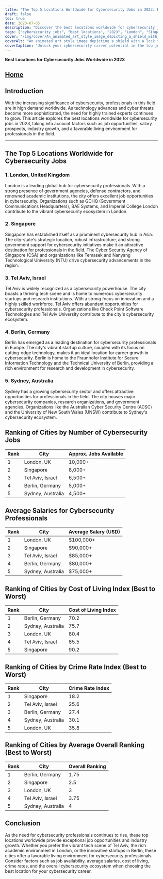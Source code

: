 ```yaml
---
title: "The Top 5 Locations Worldwide for Cybersecurity Jobs in 2023: Best Cities for Professionals"
draft: false
toc: true
date: 2023-07-05
description: "Discover the best locations worldwide for cybersecurity jobs in 2023, from London to Singapore, with abundant opportunities and industry growth."
tags: ["cybersecurity jobs", "best locations", "2023", "London", "Singapore", "Tel Aviv", "Berlin", "Sydney", "cybersecurity professionals", "job opportunities", "industry growth", "government agencies", "tech scene", "defense contractors", "academic institutions", "cybersecurity companies", "cyber threats", "living environment", "salary prospects", "cybersecurity ecosystem", "data privacy", "cybersecurity policies"]
cover: "/img/cover/An_animated_art_style_image_depicting_a_shield_with_a_lock.png"
coverAlt: "An animated art style image depicting a shield with a lock symbolizing cybersecurity, placed on top of a global map. The shield represents the protection and security measures taken in the field of cybersecurity, while the global map symbolizes the worldwide scope of cybersecurity jobs."
coverCaption: "Unlock your cybersecurity career potential in the top job locations worldwide."
---
```


**Best Locations for Cybersecurity Jobs Worldwide in 2023**

## [Home](/cyber-security-career-playbook-start/)

## Introduction

With the increasing significance of cybersecurity, professionals in this field are in high demand worldwide. As technology advances and cyber threats become more sophisticated, the need for highly trained experts continues to grow. This article explores the best locations worldwide for cybersecurity jobs in 2023, taking into account factors such as job opportunities, salary prospects, industry growth, and a favorable living environment for professionals in the field.

______

## The Top 5 Locations Worldwide for Cybersecurity Jobs

### 1. London, United Kingdom

London is a leading global hub for cybersecurity professionals. With a strong presence of government agencies, defense contractors, and renowned academic institutions, the city offers excellent job opportunities in cybersecurity. Organizations such as GCHQ (Government Communications Headquarters), BAE Systems, and Imperial College London contribute to the vibrant cybersecurity ecosystem in London.

### 2. Singapore

Singapore has established itself as a prominent cybersecurity hub in Asia. The city-state's strategic location, robust infrastructure, and strong government support for cybersecurity initiatives make it an attractive destination for professionals in the field. The Cyber Security Agency of Singapore (CSA) and organizations like Temasek and Nanyang Technological University (NTU) drive cybersecurity advancements in the region.

### 3. Tel Aviv, Israel

Tel Aviv is widely recognized as a cybersecurity powerhouse. The city boasts a thriving tech scene and is home to numerous cybersecurity startups and research institutions. With a strong focus on innovation and a highly skilled workforce, Tel Aviv offers abundant opportunities for cybersecurity professionals. Organizations like Check Point Software Technologies and Tel Aviv University contribute to the city's cybersecurity ecosystem.

### 4. Berlin, Germany

Berlin has emerged as a leading destination for cybersecurity professionals in Europe. The city's vibrant startup culture, coupled with its focus on cutting-edge technology, makes it an ideal location for career growth in cybersecurity. Berlin is home to the Fraunhofer Institute for Secure Information Technology and the Technical University of Berlin, providing a rich environment for research and development in cybersecurity.

### 5. Sydney, Australia

Sydney has a growing cybersecurity sector and offers attractive opportunities for professionals in the field. The city houses major cybersecurity companies, research organizations, and government agencies. Organizations like the Australian Cyber Security Centre (ACSC) and the University of New South Wales (UNSW) contribute to Sydney's cybersecurity ecosystem.

## Ranking of Cities by Number of Cybersecurity Jobs

| Rank | City              | Approx. Jobs Available |
|------|-------------------|-----------------------|
| 1    | London, UK        | 10,000+               |
| 2    | Singapore         | 8,000+                |
| 3    | Tel Aviv, Israel  | 6,500+                |
| 4    | Berlin, Germany   | 5,000+                |
| 5    | Sydney, Australia | 4,500+                |

## Average Salaries for Cybersecurity Professionals

| Rank | City              | Average Salary (USD) |
|------|-------------------|----------------------|
| 1    | London, UK        | $100,000+            |
| 2    | Singapore         | $90,000+             |
| 3    | Tel Aviv, Israel  | $85,000+             |
| 4    | Berlin, Germany   | $80,000+             |
| 5    | Sydney, Australia | $75,000+             |

## Ranking of Cities by Cost of Living Index (Best to Worst)

| Rank | City              | Cost of Living Index |
|------|-------------------|----------------------|
| 1    | Berlin, Germany   | 70.2                 |
| 2    | Sydney, Australia | 75.7                 |
| 3    | London, UK        | 80.4                 |
| 4    | Tel Aviv, Israel  | 85.5                 |
| 5    | Singapore         | 90.2                 |

## Ranking of Cities by Crime Rate Index (Best to Worst)

| Rank | City              | Crime Rate Index |
|------|-------------------|-----------------|
| 1    | Singapore         | 18.2            |
| 2    | Tel Aviv, Israel  | 25.6            |
| 3    | Berlin, Germany   | 27.4            |
| 4    | Sydney, Australia | 30.1            |
| 5    | London, UK        | 35.8            |

## Ranking of Cities by Average Overall Ranking (Best to Worst)

| Rank | City              | Overall Ranking |
|------|-------------------|-----------------|
| 1    | Berlin, Germany   | 1.75            |
| 2    | Singapore         | 2.5             |
| 3    | London, UK        | 3               |
| 4    | Tel Aviv, Israel  | 3.75            |
| 5    | Sydney, Australia | 4               |

## Conclusion

As the need for cybersecurity professionals continues to rise, these top locations worldwide provide exceptional job opportunities and industry growth. Whether you prefer the vibrant tech scene of Tel Aviv, the rich academic environment in London, or the innovative startups in Berlin, these cities offer a favorable living environment for cybersecurity professionals. Consider factors such as job availability, average salaries, cost of living, crime rates, and the overall cybersecurity ecosystem when choosing the best location for your cybersecurity career.

